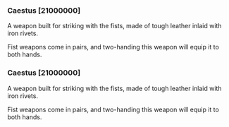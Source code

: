 ### Caestus [21000000]

A weapon built for striking with the fists, made of tough leather inlaid with iron rivets.

Fist weapons come in pairs, and two-handing this weapon will equip it to both hands.### Caestus [21000000]

A weapon built for striking with the fists, made of tough leather inlaid with iron rivets.

Fist weapons come in pairs, and two-handing this weapon will equip it to both hands.